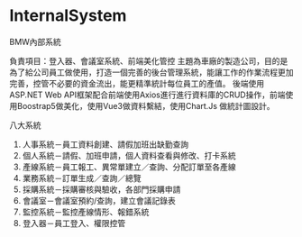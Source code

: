 # InternalSystem
BMW內部系統

負責項目：登入器、會議室系統、前端美化管控
主題為車廠的製造公司，目的是為了給公司員工做使用，打造一個完善的後台管理系統，能讓工作的作業流程更加完善，控管不必要的資金流出，能更精準統計每位員工的產值。
後端使用ASP.NET Web API框架配合前端使用Axios進行進行資料庫的CRUD操作，前端使用Boostrap5做美化，使用Vue3做資料繫結，使用Chart.Js 做統計圖設計。

八大系統
1. 人事系統－員工資料創建、請假加班出缺勤查詢
2. 個人系統－請假、加班申請，個人資料查看與修改、打卡系統
3. 產線系統－員工報工、異常單建立／查詢、分配訂單至各產線
4. 業務系統－訂單生成／查詢／總覽
5. 採購系統－採購審核與驗收，各部門採購申請
6. 會議室－會議室預約/查詢，建立會議記錄表
7. 監控系統－監控產線情形、報錯系統
8. 登入器－員工登入、權限控管
